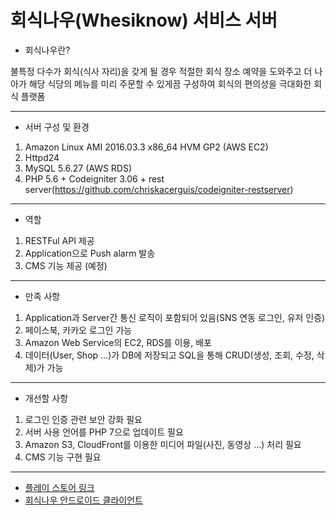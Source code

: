 # 회식나우(Whesiknow) 서비스 서버

- 회식나우란?

불특정 다수가 회식(식사 자리)을 갖게 될 경우 적절한 회식 장소 예약을 도와주고 더 나아가 해당 식당의 메뉴를 미리 주문할 수 있게끔 구성하여 회식의 편의성을 극대화한 회식 플랫폼

---

- 서버 구성 및 환경

1. Amazon Linux AMI 2016.03.3 x86_64 HVM GP2 (AWS EC2)
2. Httpd24
3. MySQL 5.6.27 (AWS RDS)
4. PHP 5.6 + Codeigniter 3.06 + rest server(https://github.com/chriskacerguis/codeigniter-restserver)

---

- 역할

1. RESTFul API 제공
2. Application으로 Push alarm 발송
3. CMS 기능 제공 (예정)

---

- 만족 사항

1. Application과 Server간 통신 로직이 포함되어 있음(SNS 연동 로그인, 유저 인증)
2. 페이스북, 카카오 로그인 가능
3. Amazon Web Service의 EC2, RDS를 이용, 배포
4. 데이터(User, Shop ...)가 DB에 저장되고 SQL을 통해 CRUD(생성, 조회, 수정, 삭제)가 가능

---

- 개선할 사항

1. 로그인 인증 관련 보안 강화 필요
2. 서버 사용 언어를 PHP 7으로 업데이트 필요
3. Amazon S3, CloudFront를 이용한 미디어 파일(사진, 동영상 ...) 처리 필요
4. CMS 기능 구현 필요

---

* [플레이 스토어 링크](-)
* [회식나우 안드로이드 클라이언트](https://github.com/knunu/whesiknow_android)


